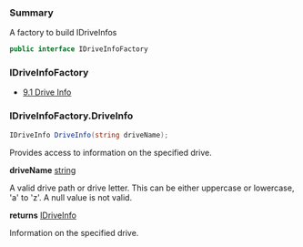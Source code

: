 ﻿<!--bl
(filemeta
    (title "Drive Info Factory"))
/bl-->

### Summary

A factory to build IDriveInfos

```csharp
public interface IDriveInfoFactory
```

<!-- 9 -->
### IDriveInfoFactory

- [9.1 Drive Info](#user-content-idriveinfofactorydriveInfo)

### IDriveInfoFactory.DriveInfo

```csharp
IDriveInfo DriveInfo(string driveName);
```

Provides access to information on the specified drive.

**driveName** [string](https://docs.microsoft.com/en-us/dotnet/api/system.string?view=net-6.0)

A valid drive path or drive letter. This can be either uppercase or lowercase, 'a' to 'z'. A null value is not valid.

**returns** [IDriveInfo](#user-content-drive-info)

Information on the specified drive.
